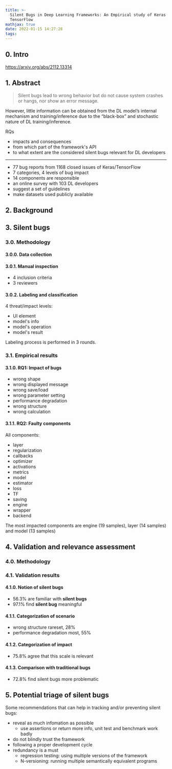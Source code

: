 ```yaml
---
title: >-
  Silent Bugs in Deep Learning Frameworks: An Empirical study of Keras and
  TensorFlow
mathjax: true
date: 2022-01-15 14:27:28
tags:
---
```


## 0. Intro

https://arxiv.org/abs/2112.13314

<!--more-->

## 1. Abstract

> Silent bugs lead to wrong behavior but do not cause system crashes or hangs, nor show an error message.

However, little information can be obtained from the DL model’s internal mechanism and training/inference due to the “black-box” and stochastic nature of DL training/inference.

RQs

- impacts and consequences
- from which part of the framework's API
- to what extent are the considered silent bugs relevant for DL developers

---

- 77 bug reports from 1168 closed issues of Keras/TensorFlow
- 7 categories, 4 levels of bug impact
- 14 components are responsible
- an online survey with 103 DL developers
- suggest a set of guidelines
- make datasets used publicly available

## 2. Background

## 3. Silent bugs

### 3.0. Methodology

#### 3.0.0. Data collection

#### 3.0.1. Manual inspection

- 4 inclusion criteria
- 3 reviewers

#### 3.0.2. Labeling and classification

4 threat/impact levels:

- UI element
- model's info
- model's operation
- model's result

Labeling process is performed in 3 rounds.

### 3.1. Empirical results

#### 3.1.0. RQ1: Impact of bugs

- wrong shape
- wrong displayed message
- wrong save/load
- wrong parameter setting
- performance degradation
- wrong structure
- wrong calculation

#### 3.1.1. RQ2: Faulty components

All components:

- layer
- regularization
- callbacks
- optimizer
- activations
- metrics
- model
- estimator
- loss
- TF
- saving
- engine
- wrapper
- backend

The most impacted components are engine (19 samples), layer (14 samples) and model (13 samples)

## 4. Validation and relevance assessment

### 4.0. Methodology

### 4.1. Validation results

#### 4.1.0. Notion of silent bugs

- 56.3% are familiar with **silent bugs**
- 97.1% find **silent bug** meaningful

#### 4.1.1. Categorization of scenario

- wrong structure rareset, 28%
- performance degradation most, 55%

#### 4.1.2. Categorization of impact

- 75.8% agree that this scale is relevant

#### 4.1.3. Comparison with traditional bugs

- 72.8% find silent bugs more problematic

## 5. Potential triage of silent bugs

Some recommendations that can help in tracking and/or preventing silent bugs:

- reveal as much infomation as possible
  - use assertions or return more info, unit test and benchmark work badly
- do not blindly trust the framework
- following a proper development cycle
- redundancy is a must
  - regression testing: using multiple versions of the framework
  - N-versioning: running multiple semantically equivalent programs
